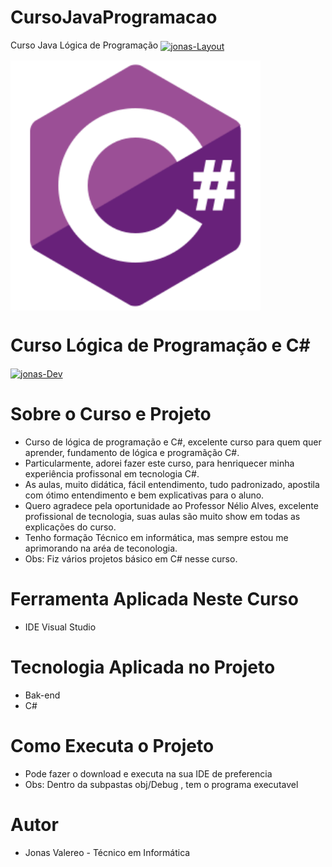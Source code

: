 # CursoJavaProgramacao
Curso Java Lógica de Programação
<a href="#">
<img align="center"  alt="jonas-Layout" height ="400" width ="650" src ="https://user-images.githubusercontent.com/25933386/180666115-73e3a611-5a91-439b-9482-baad17fd77d5.PNG"></img>
</a>

<a href="#">
<img align="center"  alt="jonas-C#" height ="400" width ="400" src ="https://raw.githubusercontent.com/devicons/devicon/master/icons/csharp/csharp-original.svg" style="max-width: 100%;"></img>
</a>

# Curso Lógica de Programação e C#

<a href="#">
<img align="center"  alt="jonas-Dev" height ="70" width ="160" src ="https://user-images.githubusercontent.com/25933386/116831049-87107400-ab83-11eb-947b-0a94a3e89f04.png" style="max-width: 100%;"></img>
</a>

# Sobre o Curso e Projeto

- Curso de lógica de programação e C#, excelente curso para quem quer aprender, fundamento de lógica e programãção C#.
- Particularmente, adorei fazer este curso, para henriquecer minha experiência profissonal em tecnologia C#.
- As aulas, muito didática, fácil entendimento, tudo padronizado, apostila com ótimo entendimento e bem explicativas para o aluno.
- Quero agradece pela oportunidade ao Professor Nélio Alves, excelente profissional de tecnologia, suas aulas são muito show em todas as explicações do curso.
- Tenho formação Técnico em informática, mas sempre estou me aprimorando na aréa de teconologia.
- Obs: Fiz vários projetos básico em C# nesse curso.

# Ferramenta Aplicada Neste Curso

- IDE Visual Studio

# Tecnologia Aplicada no Projeto

- Bak-end
- C#

# Como Executa o Projeto

- Pode fazer o download e executa na sua IDE de preferencia
- Obs: Dentro da subpastas obj/Debug , tem o programa executavel

# Autor

- Jonas Valereo - Técnico em Informática 
